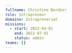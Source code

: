 ```yaml
---
fullname: Christine Bordier
role: Intrapreneur
domaine: Intraprenariat
missions:
  - start: 2022-04-01
    end: 2022-07-01
    status: admin
teams: []
---
```


